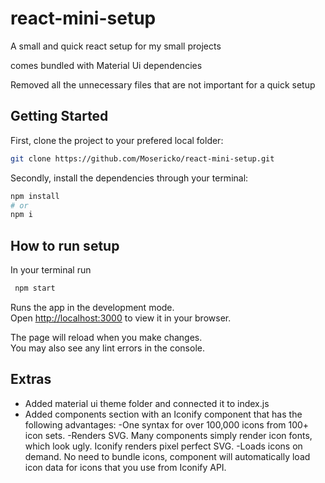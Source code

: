 # react-mini-setup

A small and quick react setup for my small projects

comes bundled with Material Ui dependencies

Removed all the unnecessary files that are not important for a quick setup

## Getting Started

First, clone the project to your prefered local folder:

```bash
git clone https://github.com/Mosericko/react-mini-setup.git

```

Secondly, install the dependencies through your terminal:

```bash
npm install
# or
npm i
```

## How to run setup

In your terminal run

```bash
 npm start
```

Runs the app in the development mode.\
Open [http://localhost:3000](http://localhost:3000) to view it in your browser.

The page will reload when you make changes.\
You may also see any lint errors in the console.

## Extras

- Added material ui theme folder and connected it to index.js
- Added components section with an Iconify component that has the following advantages:
  -One syntax for over 100,000 icons from 100+ icon sets.
  -Renders SVG. Many components simply render icon fonts, which look ugly. Iconify renders pixel perfect SVG.
  -Loads icons on demand. No need to bundle icons, component will automatically load icon data for icons that you use from Iconify API.
